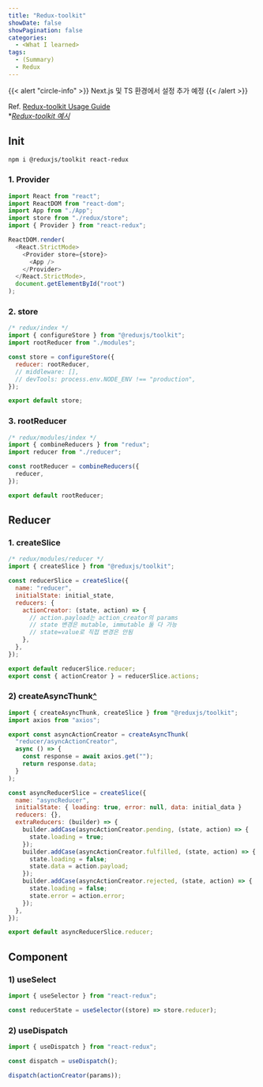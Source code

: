 ```yaml
---
title: "Redux-toolkit"
showDate: false
showPagination: false
categories:
  - <What I learned>
tags:
  - (Summary)
  - Redux
---
```


{{< alert "circle-info" >}}
Next.js 및 TS 환경에서 설정 추가 예정
{{< /alert >}}

Ref. [Redux-toolkit Usage Guide
](https://redux-toolkit.js.org/usage/usage-guide)<br/>\*_[Redux-toolkit 예시](/storage/wil/javascript/ex-redux-toolkit)_

## Init

```bash
npm i @reduxjs/toolkit react-redux
```

<!-- ```bash
npm i -D @types/react-redux # TypeScript
```

```bash
npm i next-redux-wrapper # Next.js
``` -->

### 1. Provider

```js
import React from "react";
import ReactDOM from "react-dom";
import App from "./App";
import store from "./redux/store";
import { Provider } from "react-redux";

ReactDOM.render(
  <React.StrictMode>
    <Provider store={store}>
      <App />
    </Provider>
  </React.StrictMode>,
  document.getElementById("root")
);
```

### 2. store

```js
/* redux/index */
import { configureStore } from "@reduxjs/toolkit";
import rootReducer from "./modules";

const store = configureStore({
  reducer: rootReducer,
  // middleware: [],
  // devTools: process.env.NODE_ENV !== "production",
});

export default store;
```

### 3. rootReducer

```js
/* redux/modules/index */
import { combineReducers } from "redux";
import reducer from "./reducer";

const rootReducer = combineReducers({
  reducer,
});

export default rootReducer;
```

## Reducer

### 1. createSlice

```js
/* redux/modules/reducer */
import { createSlice } from "@reduxjs/toolkit";

const reducerSlice = createSlice({
  name: "reducer",
  initialState: initial_state,
  reducers: {
    actionCreator: (state, action) => {
      // action.payload는 action_creator의 params
      // state 변경은 mutable, immutable 둘 다 가능
      // state=value로 직접 변경은 안됨
    },
  },
});

export default reducerSlice.reducer;
export const { actionCreator } = reducerSlice.actions;
```

### 2) createAsyncThunk[^](https://redux-toolkit.js.org/api/createAsyncThunk#examples)

```js
import { createAsyncThunk, createSlice } from "@reduxjs/toolkit";
import axios from "axios";

export const asyncActionCreator = createAsyncThunk(
  "reducer/asyncActionCreator",
  async () => {
    const response = await axios.get("");
    return response.data;
  }
);

const asyncReducerSlice = createSlice({
  name: "asyncReducer",
  initialState: { loading: true, error: null, data: initial_data }
  reducers: {},
  extraReducers: (builder) => {
    builder.addCase(asyncActionCreator.pending, (state, action) => {
      state.loading = true;
    });
    builder.addCase(asyncActionCreator.fulfilled, (state, action) => {
      state.loading = false;
      state.data = action.payload;
    });
    builder.addCase(asyncActionCreator.rejected, (state, action) => {
      state.loading = false;
      state.error = action.error;
    });
  },
});

export default asyncReducerSlice.reducer;
```

## Component

### 1) useSelect

```js
import { useSelector } from "react-redux";

const reducerState = useSelector((store) => store.reducer);
```

### 2) useDispatch

```js
import { useDispatch } from "react-redux";

const dispatch = useDispatch();

dispatch(actionCreator(params));
```
